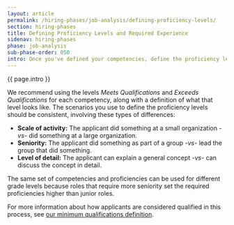 ```yaml
---
layout: article
permalink: /hiring-phases/job-analysis/defining-proficiency-levels/
section: hiring-phases
title: Defining Proficiency Levels and Required Experience
sidenav: hiring-phases
phase: job-analysis
sub-phase-order: 050
intro: Once you've defined your competencies, define the proficiency levels you'll use to compare an applicant's experience against the competencies. This establishes the required experience for the position.
---
```


<p class="usa-intro">
  {{ page.intro }}
</p>

We recommend using the levels *Meets Qualifications* and *Exceeds Qualifications* for each competency, along with a definition of what that level looks like. The scenarios you use to define the proficiency levels should be consistent, involving these types of differences:

- **Scale of activity:** The applicant did something at a small organization _-vs-_ did something at a large organization.
- **Seniority:** The applicant did something as part of a group _-vs-_ lead the group that did something.
- **Level of detail:** The applicant can explain a general concept _-vs-_ can discuss the concept in detail.

The same set of competencies and proficiencies can be used for different grade levels because roles that require more seniority set the required proficiencies higher than junior roles.

For more information about how applicants are considered qualified in this process, see [our minimum qualifications definition](../../../about/differences/).
